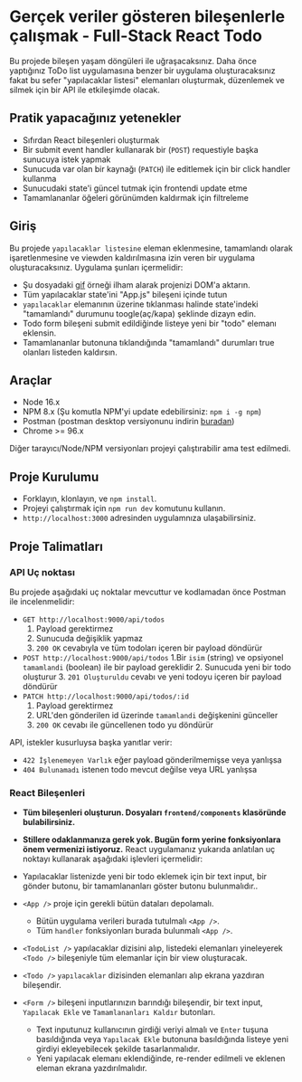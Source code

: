 # Gerçek veriler gösteren bileşenlerle çalışmak - Full-Stack React Todo

Bu projede bileşen yaşam döngüleri ile uğraşacaksınız. Daha önce yaptığınız ToDo list uygulamasına benzer bir uygulama oluşturacaksınız fakat bu sefer "yapılacaklar listesi" elemanları oluşturmak, düzenlemek ve silmek için bir API ile etkileşimde olacak.

## Pratik yapacağınız yetenekler

- Sıfırdan React bileşenleri oluşturmak
- Bir submit event handler kullanarak bir (`POST`) requestiyle başka sunucuya istek yapmak
- Sunucuda var olan bir kaynağı (`PATCH`) ile editlemek için bir click handler kullanma
- Sunucudaki state'i güncel tutmak için frontendi update etme
- Tamamlananlar öğeleri görünümden kaldırmak için filtreleme

## Giriş

Bu projede `yapılacaklar listesine` eleman eklenmesine, tamamlandı olarak işaretlenmesine ve viewden kaldırılmasına izin veren bir uygulama oluşturacaksınız.
Uygulama şunları içermelidir:

- Şu dosyadaki [gif](./todo.gif) örneği ilham alarak projenizi DOM'a aktarın.
- Tüm yapılacaklar state'ini "App.js" bileşeni içinde tutun
- `yapılacaklar` elemanının üzerine tıklanması halinde state'indeki "tamamlandı" durumunu toogle(aç/kapa) şeklinde dizayn edin.
- Todo form bileşeni submit edildiğinde listeye yeni bir "todo" elemanı eklensin.
- Tamamlananlar butonuna tıklandığında "tamamlandı" durumları true olanları listeden kaldırsın.

## Araçlar

- Node 16.x
- NPM 8.x (Şu komutla NPM'yi update edebilirsiniz: `npm i -g npm`)
- Postman (postman desktop versiyonunu indirin [buradan](https://www.postman.com/downloads/))
- Chrome >= 96.x

Diğer tarayıcı/Node/NPM versiyonları projeyi çalıştırabilir ama test edilmedi.

## Proje Kurulumu

- Forklayın, klonlayın, ve `npm install`.
- Projeyi çalıştırmak için `npm run dev` komutunu kullanın.
- `http://localhost:3000` adresinden uygulamnıza ulaşabilirsiniz.

## Proje Talimatları

### API Uç noktası

Bu projede aşağıdaki uç noktalar mevcuttur ve kodlamadan önce Postman ile incelenmelidir:

- `GET http://localhost:9000/api/todos`
  1. Payload gerektirmez
  2. Sunucuda değişiklik yapmaz
  3. `200 OK` cevabıyla ve tüm todoları içeren bir payload döndürür
- `POST http://localhost:9000/api/todos`
  1.Bir `isim` (string) ve opsiyonel `tamamlandi` (boolean) ile bir payload gereklidir
  2. Sunucuda yeni bir todo oluşturur
  3. `201 Oluşturuldu` cevabı ve yeni todoyu içeren bir payload döndürür
- `PATCH http://localhost:9000/api/todos/:id`
  1. Payload gerektirmez
  2. URL'den gönderilen id üzerinde `tamamlandi` değişkenini günceller
  3. `200 OK` cevabı ile güncellenen todo yu döndürür

API, istekler kusurluysa başka yanıtlar verir:

- `422 İşlenemeyen Varlık` eğer payload gönderilmemişse veya yanlışsa
- `404 Bulunamadı` istenen todo mevcut değilse veya URL yanlışsa

### React Bileşenleri

- **Tüm bileşenleri oluşturun. Dosyaları `frontend/components` klasöründe bulabilirsiniz.**
- **Stillere odaklanmanıza gerek yok. Bugün form yerine fonksiyonlara önem vermenizi istiyoruz.**
React uygulamanız yukarıda anlatılan uç noktayı kullanarak aşağıdaki işlevleri içermelidir:

- Yapılacaklar listenizde yeni bir todo eklemek için bir text input, bir gönder butonu, bir tamamlananları göster butonu bulunmalıdır..
- `<App />` proje için gerekli bütün dataları depolamalı.
  - Bütün uygulama verileri burada tutulmalı `<App />`.
  - Tüm `handler` fonksiyonları burada bulunmalı `<App />`.
- `<TodoList />` yapılacaklar dizisini alıp, listedeki elemanları yineleyerek `<Todo />` bileşeniyle tüm elemanlar için bir view oluşturacak.
- `<Todo />` `yapılacaklar` dizisinden elemanları alıp ekrana yazdıran bileşendir.
- `<Form />` bileşeni inputlarınızın barındığı bileşendir, bir text input, `Yapılacak Ekle` ve `Tamamlananları Kaldır` butonları.
  - Text inputunuz kullanıcının girdiği veriyi almalı ve `Enter` tuşuna basıldığında veya `Yapılacak Ekle` butonuna basıldığında listeye yeni girdiyi ekleyebilecek şekilde tasarlanmalıdır.
  - Yeni yapılacak elemanı eklendiğinde, re-render edilmeli ve eklenen eleman ekrana yazdırılmalıdır.


